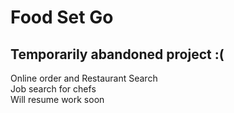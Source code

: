 # Food Set Go
## Temporarily abandoned project :(
Online order and Restaurant Search<br>
Job search for chefs<br>
Will resume work soon<br>
